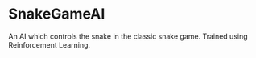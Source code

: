 # SnakeGameAI
An AI which controls the snake in the classic snake game. Trained using Reinforcement Learning.

